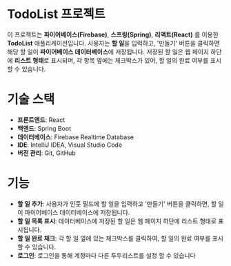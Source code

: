 # TodoList 프로젝트

이 프로젝트는 **파이어베이스(Firebase)**, **스프링(Spring)**, **리액트(React)** 를 이용한 **TodoList** 애플리케이션입니다. 사용자는 **할 일**을 입력하고, '만들기' 버튼을 클릭하면 해당 할 일이 **파이어베이스 데이터베이스**에 저장됩니다. 저장된 할 일은 웹 페이지 하단에 **리스트 형태**로 표시되며, 각 항목 옆에는 체크박스가 있어, 할 일의 완료 여부를 표시할 수 있습니다.

# 기술 스택
* **프론트엔드**: React
* **백엔드**: Spring Boot
* **데이터베이스**: Firebase Realtime Database
* **IDE**: IntelliJ IDEA, Visual Studio Code
* **버전 관리**: Git, GitHub
  
# 기능
* **할 일 추가**: 사용자가 인풋 필드에 할 일을 입력하고 '만들기' 버튼을 클릭하면, 할 일이 파이어베이스 데이터베이스에 저장됩니다.
* **할 일 목록 표시**: 데이터베이스에 저장된 할 일은 웹 페이지 하단에 리스트 형태로 표시됩니다.
* **할 일 완료 체크**: 각 할 일 옆에 있는 체크박스를 클릭하여, 할 일의 완료 여부를 표시할 수 있습니다.
* **로그인**: 로그인을 통해 계정마다 다른 투두리스트를 설정 할 수 있습니다
